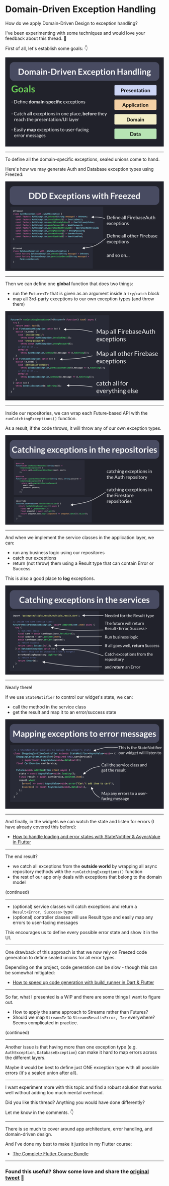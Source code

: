 # Domain-Driven Exception Handling

How do we apply Domain-Driven Design to exception handling?

I've been experimenting with some techniques and would love your feedback about this thread. 🧵

First of all, let's establish some goals: 👇

![](029.1-ddd-exceptions-intro.png)

---

To define all the domain-specific exceptions, sealed unions come to hand.

Here's how we may generate Auth and Database exception types using Freezed:

![](029.2-ddd-exceptions.png)

---

Then we can define one **global** function that does two things:

- run the `Future<T>` that is given as an argument inside a `try`/`catch` block
- map all 3rd-party exceptions to our own exception types (and throw them)

![](029.3-run-catching-exceptions.png)

---

Inside our repositories, we can wrap each Future-based API with the `runCatchingExceptions()` function.

As a result, if the code throws, it will throw any of our own exception types.

![](029.4-exceptions-repositories.png)

---

And when we implement the service classes in the application layer, we can:

- run any business logic using our repositores
- catch our exceptions
- return (not throw) them using a Result type that can contain Error or Success

This is also a good place to **log** exceptions.

![](029.5-exceptions-services.png)

---

Nearly there!

If we use `StateNotifier` to control our widget's state, we can:

- call the method in the service class
- get the result and map it to an error/success state

![](029.6-mapping-exceptions-to-ui.png)

----

And finally, in the widgets we can watch the state and listen for errors (I have already covered this before):

- [How to handle loading and error states with StateNotifier & AsyncValue in Flutter](https://codewithandrea.com/articles/loading-error-states-state-notifier-async-value/)

---

The end result?

- we catch all exceptions from the **outside world** by wrapping all async repository methods with the `runCatchingExceptions()` function
- the rest of our app only deals with exceptions that belong to the domain model

(continued)

---

- (optional) service classes will catch exceptions and return a `Result<Error, Success>` type
- (optional) controller classes will use Result type and easily map any errors to user-facing messages

This encourages us to define every possible error state and show it in the UI.

---

One drawback of this approach is that we now rely on Freezed code generation to define sealed unions for all error types.

Depending on the project, code generation can be slow - though this can be somewhat mitigated:

- [How to speed up code generation with build_runner in Dart & Flutter](https://codewithandrea.com/tips/speed-up-code-generation-build-runner-dart-flutter/)

---

So far, what I presented is a WIP and there are some things I want to figure out.

- How to apply the same approach to Streams rather than Futures?
- Should we map `Stream<T>` to `Stream<Result<Error, T>>` everywhere? Seems complicated in practice.

(continued)

---

Another issue is that having more than one exception type (e.g. `AuthException`, `DatabaseException`) can make it hard to map errors across the different layers.

Maybe it would be best to define just ONE exception type with all possible errors (it's a sealed union after all).

---

I want experiment more with this topic and find a robust solution that works well without adding too much mental overhead.

Did you like this thread? Anything you would have done differently?

Let me know in the comments. 👇

---

There is so much to cover around app architecture, error handling, and domain-driven design.

And I've done my best to make it justice in my Flutter course:

- [The Complete Flutter Course Bundle](https://codewithandrea.com/courses/complete-flutter-bundle/)

---

### Found this useful? Show some love and share the [original tweet](https://twitter.com/biz84/status/1493266073226993672) 🙏